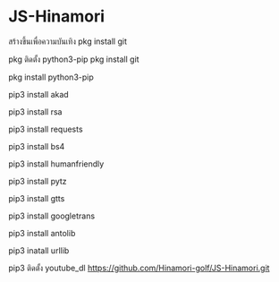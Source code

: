 # JS-Hinamori
สร้างขึ้นเพื่อความบันเทิง
pkg install git

pkg ติดตั้ง python3-pip
pkg install git

pkg install python3-pip

pip3 install akad

pip3 install rsa

pip3 install requests

pip3 install bs4

pip3 install humanfriendly

pip3 install pytz

pip3 install gtts

pip3 install googletrans

pip3 install antolib

pip3 inatall urllib

pip3 ติดตั้ง youtube_dl
https://github.com/Hinamori-golf/JS-Hinamori.git
